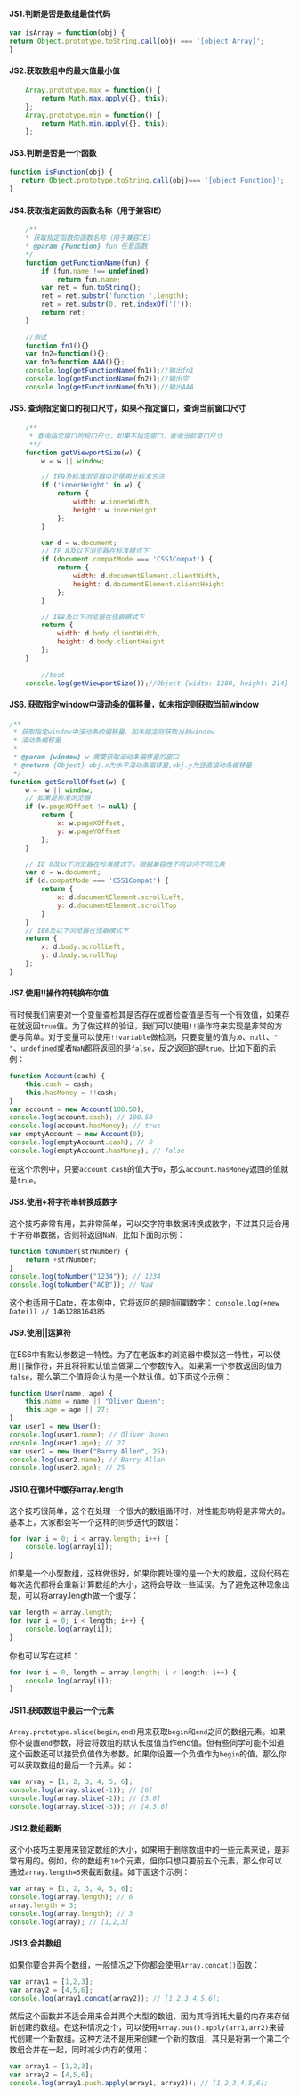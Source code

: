 

#### JS1.判断是否是数组最佳代码
```js
var isArray = function(obj) { 
return Object.prototype.toString.call(obj) === '[object Array]'; 
}
```
#### JS2.获取数组中的最大值最小值
```js
	Array.prototype.max = function() {
		return Math.max.apply({}, this);
	};
	Array.prototype.min = function() {
		return Math.min.apply({}, this);
	};
```
#### JS3.判断是否是一个函数
```js
function isFunction(obj) {
   return Object.prototype.toString.call(obj)=== '[object Function]';
}
```
#### JS4.获取指定函数的函数名称（用于兼容IE）
```js
    /**
    * 获取指定函数的函数名称（用于兼容IE）
    * @param {Function} fun 任意函数
    */
	function getFunctionName(fun) {
	    if (fun.name !== undefined)
	        return fun.name;
	    var ret = fun.toString();
	    ret = ret.substr('function '.length);
	    ret = ret.substr(0, ret.indexOf('('));
	    return ret;
	}
    
    //测试
    function fn1(){}
    var fn2=function(){};
    var fn3=function AAA(){};
	console.log(getFunctionName(fn1));//输出fn1
	console.log(getFunctionName(fn2));//输出空
	console.log(getFunctionName(fn3));//输出AAA
```
#### JS5. 查询指定窗口的视口尺寸，如果不指定窗口，查询当前窗口尺寸
```js
	/**
	 * 查询指定窗口的视口尺寸，如果不指定窗口，查询当前窗口尺寸
	 **/
	function getViewportSize(w) {
		w = w || window;

		// IE9及标准浏览器中可使用此标准方法
		if ('innerHeight' in w) {
			return {
				width: w.innerWidth,
				height: w.innerHeight
			};
		}

		var d = w.document;
		// IE 8及以下浏览器在标准模式下
		if (document.compatMode === 'CSS1Compat') {
			return {
				width: d.documentElement.clientWidth,
				height: d.documentElement.clientHeight
			};
		}

		// IE8及以下浏览器在怪癖模式下
		return {
			width: d.body.clientWidth,
			height: d.body.clientHeight
		};
	}
    
        //test
	console.log(getViewportSize());//Object {width: 1280, height: 214}
```
#### JS6. 获取指定window中滚动条的偏移量，如未指定则获取当前window
```js
/**
 * 获取指定window中滚动条的偏移量，如未指定则获取当前window
 * 滚动条偏移量
 *
 * @param {window} w 需要获取滚动条偏移量的窗口
 * @return {Object} obj.x为水平滚动条偏移量,obj.y为竖直滚动条偏移量
 */
function getScrollOffset(w) {
    w =  w || window;
    // 如果是标准浏览器
    if (w.pageXOffset != null) {
        return {
            x: w.pageXOffset,
            y: w.pageYOffset
        };
    }

    // IE 8及以下浏览器在标准模式下，根据兼容性不同访问不同元素
    var d = w.document;
    if (d.compatMode === 'CSS1Compat') {
        return {
            x: d.documentElement.scrollLeft,
            y: d.documentElement.scrollTop
        }
    }
    // IE8及以下浏览器在怪癖模式下
    return {
        x: d.body.scrollLeft,
        y: d.body.scrollTop
    };
}
```
#### JS7.使用!!操作符转换布尔值
有时候我们需要对一个变量查检其是否存在或者检查值是否有一个有效值，如果存在就返回`true`值。为了做这样的验证，我们可以使用`!!`操作符来实现是非常的方便与简单。对于变量可以使用`!!variable`做检测，只要变量的值为:`0`、`null`、`" "`、`undefined`或者`NaN`都将返回的是`false`，反之返回的是`true`。比如下面的示例：
```js
function Account(cash) {
    this.cash = cash;
    this.hasMoney = !!cash;
}
var account = new Account(100.50);
console.log(account.cash); // 100.50
console.log(account.hasMoney); // true
var emptyAccount = new Account(0);
console.log(emptyAccount.cash); // 0
console.log(emptyAccount.hasMoney); // false
```
在这个示例中，只要`account.cash`的值大于`0`，那么`account.hasMoney`返回的值就是`true`。

#### JS8.使用+将字符串转换成数字
这个技巧非常有用，其非常简单，可以交字符串数据转换成数字，不过其只适合用于字符串数据，否则将返回`NaN`，比如下面的示例：
```js
function toNumber(strNumber) {
    return +strNumber;
}
console.log(toNumber("1234")); // 1234 
console.log(toNumber("ACB")); // NaN
```
这个也适用于Date，在本例中，它将返回的是时间戳数字：
`console.log(+new Date()) // 1461288164385`

#### JS9.使用||运算符
在ES6中有默认参数这一特性。为了在老版本的浏览器中模拟这一特性，可以使用`||`操作符，并且将将默认值当做第二个参数传入。如果第一个参数返回的值为`false`，那么第二个值将会认为是一个默认值。如下面这个示例：
```js
function User(name, age) {
    this.name = name || "Oliver Queen";
    this.age = age || 27;
}
var user1 = new User();
console.log(user1.name); // Oliver Queen 
console.log(user1.age); // 27 
var user2 = new User("Barry Allen", 25); 
console.log(user2.name); // Barry Allen 
console.log(user2.age); // 25
```
#### JS10.在循环中缓存array.length
这个技巧很简单，这个在处理一个很大的数组循环时，对性能影响将是非常大的。基本上，大家都会写一个这样的同步迭代的数组：
```js
for (var i = 0; i < array.length; i++) {
    console.log(array[i]);
}
```
如果是一个小型数组，这样做很好，如果你要处理的是一个大的数组，这段代码在每次迭代都将会重新计算数组的大小，这将会导致一些延误。为了避免这种现象出现，可以将array.length做一个缓存：
```js
var length = array.length;
for (var i = 0; i < length; i++) {
    console.log(array[i]);
}
```
你也可以写在这样：
```js
for (var i = 0, length = array.length; i < length; i++) {
    console.log(array[i]);
}
```
#### JS11.获取数组中最后一个元素
`Array.prototype.slice(begin,end)`用来获取`begin`和`end`之间的数组元素。如果你不设置`end`参数，将会将数组的默认长度值当作end值。但有些同学可能不知道这个函数还可以接受负值作为参数。如果你设置一个负值作为`begin`的值，那么你可以获取数组的最后一个元素。如：
```js
var array = [1, 2, 3, 4, 5, 6];
console.log(array.slice(-1)); // [6] 
console.log(array.slice(-2)); // [5,6] 
console.log(array.slice(-3)); // [4,5,6]
```
#### JS12.数组截断
这个小技巧主要用来锁定数组的大小，如果用于删除数组中的一些元素来说，是非常有用的。例如，你的数组有`10`个元素，但你只想只要前五个元素，那么你可以通过`array.length=5`来截断数组。如下面这个示例：
```js
var array = [1, 2, 3, 4, 5, 6];
console.log(array.length); // 6
array.length = 3; 
console.log(array.length); // 3
console.log(array); // [1,2,3]
```
#### JS13.合并数组
如果你要合并两个数组，一般情况之下你都会使用`Array.concat()`函数：
```js
var array1 = [1,2,3]; 
var array2 = [4,5,6]; 
console.log(array1.concat(array2)); // [1,2,3,4,5,6];
```
然后这个函数并不适合用来合并两个大型的数组，因为其将消耗大量的内存来存储新创建的数组。在这种情况之个，可以使用`Array.pus().apply(arr1,arr2)`来替代创建一个新数组。这种方法不是用来创建一个新的数组，其只是将第一个第二个数组合并在一起，同时减少内存的使用：
```js
var array1 = [1,2,3]; 
var array2 = [4,5,6]; 
console.log(array1.push.apply(array1, array2)); // [1,2,3,4,5,6];
```
